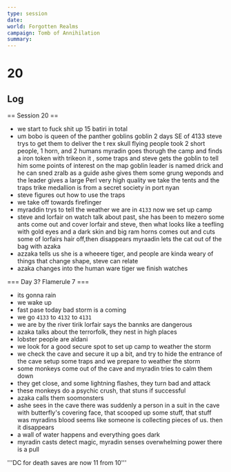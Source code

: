 ```yaml
---
type: session
date:
world: Forgotten Realms
campaign: Tomb of Annihilation
summary:
---
```


# 20

## Log
== Session 20 ==

* we start to fuck shit up
 15 batiri in total
* um bobo is queen of the panther goblins 
goblin 2 days SE of 4133
steve trys to get them to deliver the t rex skull 
flying people took 2 short people, 1 horn, and 2 humans 
myradin goes thorugh the camp and finds a iron token with trikeon it , some traps and 
steve gets the goblin to tell him some points of interest on the map 
goblin leader is named drick and he can sned zralb as a guide 
ashe gives them some grung weponds and the leader gives a large Perl very high quality 
we take the tents and the traps
trike medallion is from a secret society in port nyan 
* steve figures out how to use the traps
* we take off towards firefinger 
* myraddin trys to tell the weather 
we are in `4133` now
we set up camp 
* steve and lorfair on watch talk about past, she has been to mezero 
some ants come out and cover lorfair and steve, then what looks like a teefling with gold eyes and a dark skin and big ram horns comes out and cuts some of lorfairs hair off,then disappears 
myraadin lets the cat out of the bag with azaka 
* azzaka tells us she is a wheeere tiger, and people are kinda weary of things that change shape, steve can relate
* azaka changes into the human ware tiger 
we finish watches 

=== Day 3? Flamerule 7 ===
* its gonna rain 
* we wake up 
* fast pase today bad storm is a coming 
* we go `4133` to `4132` to `4131` 
* we are by the river tirik lorfair says the bannks are dangerous 
* azaka talks about the terrorfolk, they nest in high places 
* lobster people are aldani 
* we look for a good secure spot to set up camp to weather the storm 
* we check the cave and secure it up a bit, and try to hide the entrance of the cave setup some traps and we prepare to weather the storm 
* some monkeys come out of the cave and myradin tries to calm them down 
* they get close, and some lightning flashes, they turn bad and attack 
* these monkeys do a psychic crush, that stuns if successful 
* azaka calls them soomonsters 
* ashe sees in the cave there was suddenly a person in a suit in the cave with butterfly's covering face, that scooped up some stuff, that stuff was myradins blood seems like someone is collecting pieces of us. then it disappears 
* a wall of water happens and everything goes dark 
* myradin casts detect magic, myradin senses overwhelming power there is a pull 

'''DC for death saves are now 11 from 10'''
